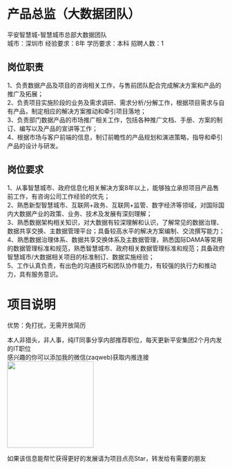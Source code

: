 # 产品总监（大数据团队）
平安智慧城-智慧城市总部大数据团队  
城市：深圳市 经验要求：8年 学历要求：本科  招聘人数：1

## 岗位职责
1、负责数据产品及项目的咨询相关工作，与售前团队配合完成解决方案和产品的推广及拓展；   
2、负责项目实施阶段的业务及需求调研、需求分析/分解工作，根据项目需求与自有产品，制定相应的解决方案推动和牵引项目落地；   
3、负责部门数据产品的市场推广相关工作，包括各种推广文档、手册、方案的制订、编写以及产品的宣讲等工作；   
4、根据市场与客户前端的信息，制订前瞻性的产品规划和演进策略，指导和牵引产品的设计与研发。

## 岗位要求
1、从事智慧城市、政府信息化相关解决方案8年以上，能够独立承担项目产品售前工作，有咨询公司工作经验的优先；   
2、熟悉新型智慧城市、互联网+政务、互联网+监管、数字经济等领域，对国际国内大数据产业的政策、业务、技术及发展有深刻理解；   
3、熟悉数据架构相关知识，对大数据有较深理解和认识，了解常见的数据治理、数据共享交换、主数据管理平台；具备较高水平的解决方案编制、交流撰写能力；   
4、熟悉数据治理体系、数据共享交换体系及主数据管理，熟悉国际DAMA等常用的数据管理标准和规范，熟悉智慧城市、政府相关数据管理标准和规范；具备政府智慧城市/大数据相关项目的标准制订、数据实施经验；   
5、工作认真负责，有出色的沟通技巧和团队协作能力，有较强的执行力和推动力，具有服务意识。

# 项目说明

优势：免打扰，无需开放简历

本人非猎头，非人事，纯IT同事分享内部推荐职位，每天更新平安集团2个月内发的IT职位  
感兴趣的你可以添加我的微信(zaqweb)获取内推连接  
<img src="https://github.com/zaqweb/PA-IT-JOBS/blob/master/WechatICode.jpeg"  height="200" width="200">

如果该信息能帮忙获得更好的发展请为项目点亮Star，转发给有需要的朋友





